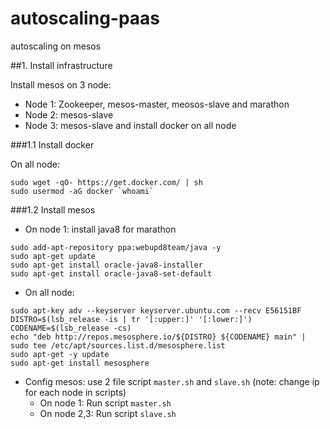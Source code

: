 # autoscaling-paas
autoscaling on mesos 

##1. Install infrastructure

Install mesos on 3 node:
- Node 1: Zookeeper, mesos-master, meosos-slave and marathon
- Node 2: mesos-slave
- Node 3: mesos-slave
and install docker on all node

###1.1 Install docker

On all node:
```
sudo wget -qO- https://get.docker.com/ | sh
sudo usermod -aG docker `whoami`
```
###1.2 Install mesos

- On node 1: install java8 for marathon 
```
sudo add-apt-repository ppa:webupd8team/java -y
sudo apt-get update
sudo apt-get install oracle-java8-installer
sudo apt-get install oracle-java8-set-default
```

- On all node:
```
sudo apt-key adv --keyserver keyserver.ubuntu.com --recv E56151BF
DISTRO=$(lsb_release -is | tr '[:upper:]' '[:lower:]')
CODENAME=$(lsb_release -cs)
echo "deb http://repos.mesosphere.io/${DISTRO} ${CODENAME} main" | sudo tee /etc/apt/sources.list.d/mesosphere.list
sudo apt-get -y update
sudo apt-get install mesosphere
```
- Config mesos: use 2 file script `master.sh` and `slave.sh` (note: change ip for each node in scripts)
  - On node 1: Run script `master.sh`
  - On node 2,3: Run script `slave.sh`

